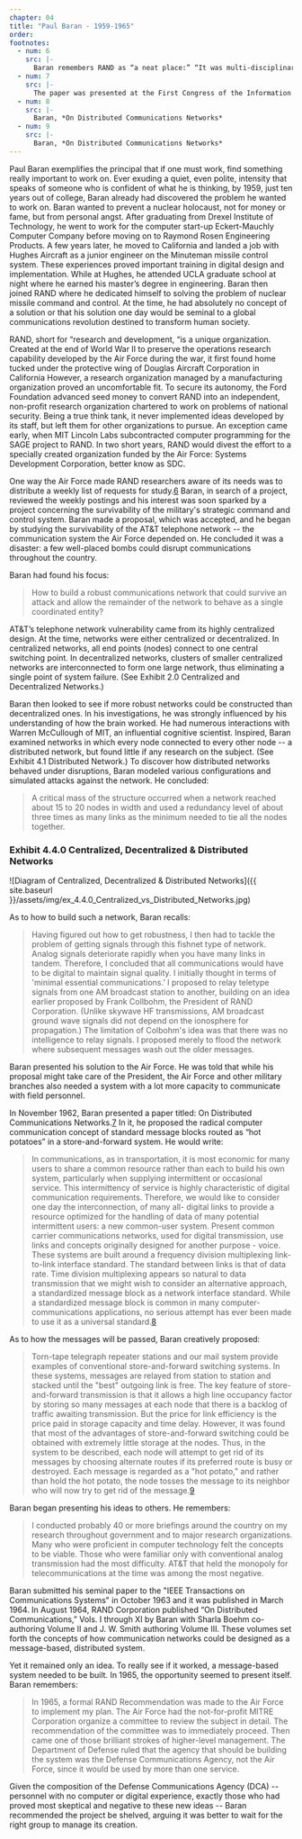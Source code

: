 ```yaml
---
chapter: 04
title: "Paul Baran - 1959-1965"
order: 
footnotes:
  - num: 6
    src: |-
      Baran remembers RAND as “a neat place:” “It was multi-disciplinary, and the reason its output was as productive as it was, it had the neatest way of allowing people to do pretty much what they wanted to do. They picked very good people to start with, were able to pick those they wanted, and they guaranteed them continuity and no interference, and then they'd restrict the output flow, so any briefing had to go through a tough review process.  Before anything became a RAND report, it went through a very, very careful review process, so all the failures, all the nonsense got filtered out, and as a result, you know, my God, you got some very high quality output. So it was the ability to bury bad work easily that I think made for a lot of success. RAND, at the time, was funded by the Air Force, and the Air Force was synonymous with the national defense, 'cause what the hell was national defense, then. You had airplanes and they carry a bomb and that was national defense."
  - num: 7
    src: |- 
      The paper was presented at the First Congress of the Information Systems Sciences, sponsored by MITRE.
  - num: 8
    src: |- 
      Baran, *On Distributed Communications Networks*
  - num: 9
    src: |-  
      Baran, *On Distributed Communications Networks*
---
```


Paul Baran exemplifies the principal that if one must work, find something really important to work on. Ever exuding a quiet, even polite, intensity that speaks of someone who is confident of what he is thinking, by 1959, just ten years out of college, Baran already had discovered the problem he wanted to work on. Baran wanted to prevent a nuclear holocaust, not for money or fame, but from personal angst. After graduating from Drexel Institute of Technology, he went to work for the computer start-up Eckert-Mauchly Computer Company before moving on to Raymond Rosen Engineering Products. A few years later, he moved to California and landed a job with Hughes Aircraft as a junior engineer on the Minuteman missile control system. These experiences proved important training in digital design and implementation. While at Hughes, he attended UCLA graduate school at night where he earned his master’s degree in engineering. Baran then joined RAND where he dedicated himself to solving the problem of nuclear missile command and control. At the time, he had absolutely no concept of a solution or that his solution one day would be seminal to a global communications revolution destined to transform human society.

RAND, short for “research and development, “is a unique organization. Created at the end of World War II to preserve the operations research capability developed by the Air Force during the war, it first found home tucked under the protective wing of Douglas Aircraft Corporation in California However, a research organization managed by a manufacturing organization proved an uncomfortable fit. To secure its autonomy, the Ford Foundation advanced seed money to convert RAND into an independent, non-profit research organization chartered to work on problems of national security. Being a true think tank, it never implemented ideas developed by its staff, but left them for other organizations to pursue. An exception came early, when MIT Lincoln Labs subcontracted computer programming for the SAGE project to RAND. In two short years, RAND would divest the effort to a specially created organization funded by the Air Force: Systems Development Corporation, better know as SDC.

One way the Air Force made RAND researchers aware of its needs was to distribute a weekly list of requests for study.<a name="fnloc6" href="#fn6">6</a> Baran, in search of a project, reviewed the weekly postings and his interest was soon sparked by a project concerning the survivability of the military's strategic command and control system. Baran made a proposal, which was accepted, and he began by studying the survivability of the AT&T telephone network -- the communication system the Air Force depended on. He concluded it was a disaster: a few well-placed bombs could disrupt communications throughout the country.

Baran had found his focus:

>How to build a robust communications network that could survive an attack and allow the remainder of the network to behave as a single coordinated entity?

AT&T’s telephone network vulnerability came from its highly centralized design. At the time, networks were either centralized or decentralized. In centralized networks, all end points (nodes) connect to one central switching point. In decentralized networks, clusters of smaller centralized networks are interconnected to form one large network, thus eliminating a single point of system failure. (See Exhibit 2.0 Centralized and Decentralized Networks.)

Baran then looked to see if more robust networks could be constructed than decentralized ones. In his investigations, he was strongly influenced by his understanding of how the brain worked. He had numerous interactions with Warren McCullough of MIT, an influential cognitive scientist. Inspired, Baran examined networks in which every node connected to every other node -- a distributed network, but found little if any research on the subject. (See Exhibit 4.1 Distributed Network.) To discover how distributed networks behaved under disruptions, Baran modeled various configurations and simulated attacks against the network. He concluded:

>A critical mass of the structure occurred when a network reached about 15 to 20 nodes in width and used a redundancy level of about three times as many links as the minimum needed to tie all the nodes together.

### Exhibit 4.4.0 Centralized, Decentralized & Distributed Networks

![Diagram of Centralized, Decentralized & Distributed Networks]({{ site.baseurl }}/assets/img/ex_4.4.0_Centralized_vs_Distributed_Networks.jpg)

As to how to build such a network, Baran recalls:

>Having figured out how to get robustness, I then had to tackle the problem of getting signals through this fishnet type of network. Analog signals deteriorate rapidly when you have many links in tandem. Therefore, I concluded that all communications would have to be digital to maintain signal quality. I initially thought in terms of 'minimal essential communications.’ I proposed to relay teletype signals from one AM broadcast station to another, building on an idea earlier proposed by Frank Collbohm, the President of RAND Corporation. (Unlike skywave HF transmissions, AM broadcast ground wave signals did not depend on the ionosphere for propagation.) The limitation of Colbohm's idea was that there was no intelligence to relay signals. I proposed merely to flood the network where subsequent messages wash out the older messages.

Baran presented his solution to the Air Force. He was told that while his proposal might take care of the President, the Air Force and other military branches also needed a system with a lot more capacity to communicate with field personnel.

In November 1962, Baran presented a paper titled: On Distributed Communications Networks.<a name="fnloc7" href="#fn7">7</a> In it, he proposed the radical computer communication concept of standard message blocks routed as “hot potatoes” in a store-and-forward system. He would write:

>In communications, as in transportation, it is most economic for many users to share a common resource rather than each to build his own system, particularly when supplying intermittent or occasional service. This intermittency of service is highly characteristic of digital communication requirements. Therefore, we would like to consider one day the interconnection, of many all- digital links to provide a resource optimized for the handling of data of many potential intermittent users: a new common-user system. Present common carrier communications networks, used for digital transmission, use links and concepts originally designed for another purpose - voice. These systems are built around a frequency division multiplexing link-to-link interface standard. The standard between links is that of data rate. Time division multiplexing appears so natural to data transmission that we might wish to consider an alternative approach, a standardized message block as a network interface standard. While a standardized message block is common in many computer-communications applications, no serious attempt has ever been made to use it as a universal standard.<a name="fnloc8" href="#fn8">8</a>

As to how the messages will be passed, Baran creatively proposed:

>Torn-tape telegraph repeater stations and our mail system provide examples of conventional store-and-forward switching systems. In these systems, messages are relayed from station to station and stacked until the "best" outgoing link is free. The key feature of store-and-forward transmission is that it allows a high line occupancy factor by storing so many messages at each node that there is a backlog of traffic awaiting transmission. But the price for link efficiency is the price paid in storage capacity and time delay. However, it was found that most of the advantages of store-and-forward switching could be obtained with extremely little storage at the nodes. Thus, in the system to be described, each node will attempt to get rid of its messages by choosing alternate routes if its preferred route is busy or destroyed. Each message is regarded as a "hot potato," and rather than hold the hot potato, the node tosses the message to its neighbor who will now try to get rid of the message.<a name="fnloc9" href="#fn9">9</a>

Baran began presenting his ideas to others. He remembers:

>I conducted probably 40 or more briefings around the country on my research throughout government and to major research organizations. Many who were proficient in computer technology felt the concepts to be viable. Those who were familiar only with conventional analog transmission had the most difficulty. AT&T that held the monopoly for telecommunications at the time was among the most negative.

Baran submitted his seminal paper to the "IEEE Transactions on Communications Systems" in October 1963 and it was published in March 1964. In August 1964, RAND Corporation published “On Distributed Communications,” Vols. I through XI by Baran with Sharla Boehm co-authoring Volume II and J. W. Smith authoring Volume III. These volumes set forth the concepts of how communication networks could be designed as a message-based, distributed system.

Yet it remained only an idea. To really see if it worked, a message-based system needed to be built. In 1965, the opportunity seemed to present itself. Baran remembers:

>In 1965, a formal RAND Recommendation was made to the Air Force to implement my plan. The Air Force had the not-for-profit MITRE Corporation organize a committee to review the subject in detail. The recommendation of the committee was to immediately proceed. Then came one of those brilliant strokes of higher-level management. The Department of Defense ruled that the agency that should be building the system was the Defense Communications Agency, not the Air Force, since it would be used by more than one service.

Given the composition of the Defense Communications Agency (DCA) -- personnel with no computer or digital experience, exactly those who had proved most skeptical and negative to these new ideas -- Baran recommended the project be shelved, arguing it was better to wait for the right group to manage its creation.
